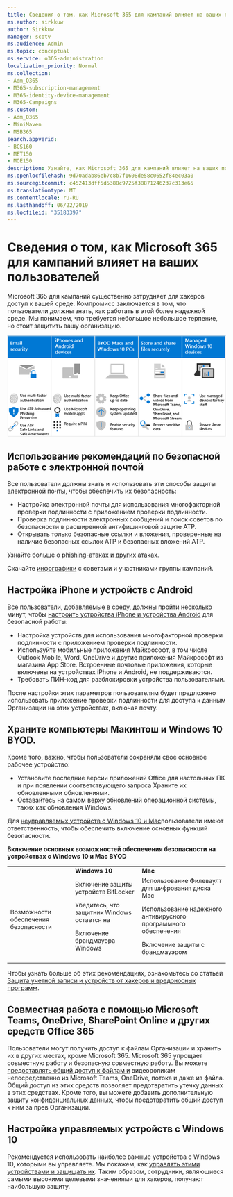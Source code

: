 ```yaml
---
title: Сведения о том, как Microsoft 365 для кампаний влияет на ваших пользователей
ms.author: sirkkuw
author: Sirkkuw
manager: scotv
ms.audience: Admin
ms.topic: conceptual
ms.service: o365-administration
localization_priority: Normal
ms.collection:
- Adm_O365
- M365-subscription-management
- M365-identity-device-management
- M365-Campaigns
ms.custom:
- Adm_O365
- MiniMaven
- MSB365
search.appverid:
- BCS160
- MET150
- MOE150
description: Узнайте, как Microsoft 365 для кампаний влияет на ваших пользователей.
ms.openlocfilehash: 9d70adab86eb7c8b7f1608de58c0652f84ec03a0
ms.sourcegitcommit: c452413dff5d5388c9725f38871246237c313e65
ms.translationtype: MT
ms.contentlocale: ru-RU
ms.lasthandoff: 06/22/2019
ms.locfileid: "35183397"
---
```

# <a name="how-microsoft-365-for-campaigns-affects-your-users"></a>Сведения о том, как Microsoft 365 для кампаний влияет на ваших пользователей

Microsoft 365 для кампаний существенно затрудняет для хакеров доступ к вашей среде. Компромисс заключается в том, что пользователи должны знать, как работать в этой более надежной среде. Мы понимаем, что требуется небольшое небольшое терпение, но стоит защитить вашу организацию.

![Иллюстрация, которая суммирует ключевые моменты ниже для iPhone, устройств Android, Mac, Windows 10, совместного использования и ключевых сотрудников](media/M365-democracy-Users_700px.png)

## <a name="use-secure-email-practices"></a>Использование рекомендаций по безопасной работе с электронной почтой
Все пользователи должны знать и использовать эти способы защиты электронной почты, чтобы обеспечить их безопасность:
- Настройка электронной почты для использования многофакторной проверки подлинности с приложением проверки подлинности.
- Проверка подлинности электронных сообщений и поиск советов по безопасности в расширенной антифишинговой защите ATP.
- Открывать только безопасные ссылки и вложения, проверенные на наличие безопасных ссылок ATP и безопасных вложений ATP.

Узнайте больше о [phishing-атаках и других атаках](m365-campaigns-phishing-and-attacks.md). 

Скачайте [инфографики](m365-campaigns-protect-campaign-infographic.md) с советами и участниками группы кампаний.

## <a name="set-up-iphones-and-android-devices"></a>Настройка iPhone и устройств с Android
Все пользователи, добавляемые в среду, должны пройти несколько минут, чтобы [настроить устройства iPhone и устройства Android](../business/set-up-mobile-devices.md?toc=%2Fmicrosoft-365%2Fcampaigns%2Ftoc.json) для безопасной работы:
- Настройка устройств для использования многофакторной проверки подлинности с приложением проверки подлинности.
- Используйте мобильные приложения Майкрософт, в том числе Outlook Mobile, Word, OneDrive и другие приложения Майкрософт из магазина App Store. Встроенные почтовые приложения, которые включены на устройствах iPhone и Android, не поддерживаются. 
- Требовать ПИН-код для разблокировки устройства пользователями.

После настройки этих параметров пользователям будет предложено использовать приложение проверки подлинности для доступа к данным Организации на этих устройствах, включая почту. 

## <a name="keep-byod-macs-and-windows-10-pcs-fresh"></a>Храните компьютеры Макинтош и Windows 10 BYOD. 
Кроме того, важно, чтобы пользователи сохраняли свое основное рабочее устройство:
- Установите последние версии приложений Office для настольных ПК и при появлении соответствующего запроса Храните их обновленными обновлениями. 
- Оставайтесь на самом верху обновлений операционной системы, таких как обновления Windows.

Для [неуправляемых устройств с Windows 10 и Mac](m365-campaigns-protect-pcs-macs.md)пользователи имеют ответственность, чтобы обеспечить включение основных функций безопасности.

**Включение основных возможностей обеспечения безопасности на устройствах с Windows 10 и Mac BYOD**

||||
|:-----|:-----|:------|
||**Windows 10**|**Mac**|
|Возможности обеспечения безопасности|Включение защиты устройств BitLocker<p><p> Убедитесь, что защитник Windows остается на <p>Включение брандмауэра Windows| Использование Филеваулт для шифрования диска Mac <p><p>Использование надежного антивирусного программного обеспечения <p>Включение защиты с брандмауэром|

Чтобы узнать больше об этих рекомендациях, ознакомьтесь со статьей [Защита учетной записи и устройств от хакеров и вредоносных программ](https://support.office.com/en-us/article/Protect-your-account-and-devices-from-hackers-and-malware-066d6216-a56b-4f90-9af3-b3a1e9a327d6#ID0EAABAAA=Windows_10).

## <a name="collaborate-using-microsoft-teams-onedrive-sharepoint-online-and-other-office-365-tools"></a>Совместная работа с помощью Microsoft Teams, OneDrive, SharePoint Online и других средств Office 365
Пользователи могут получить доступ к файлам Организации и хранить их в других местах, кроме Microsoft 365. Microsoft 365 упрощает совместную работу и безопасную совместную работу. Вы можете [предоставлять общий доступ к файлам и](share-files-and-videos.md) видеороликам непосредственно из Microsoft Teams, OneDrive, потока и даже из файла. Общий доступ из этих средств позволяет предотвратить утечку данных в этих средствах. Кроме того, вы можете добавить дополнительную защиту конфиденциальных данных, чтобы предотвратить общий доступ к ним за прев Организации. 


## <a name="set-up-managed-windows-10-devices"></a>Настройка управляемых устройств с Windows 10
Рекомендуется использовать наиболее важные устройства с Windows 10, которыми вы управляете. Мы покажем, как [управлять этими устройствами и защищать их](../business/set-up-windows-devices.md?toc=/microsoft-365/campaigns/toc.json). Таким образом, сотрудники, являющиеся самыми высокими целевыми значениями для хакеров, получают наибольшую защиту. 



  
